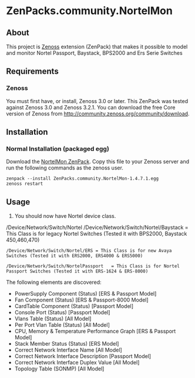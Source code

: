 # ZenPacks.community.NortelMon

## About
This project is [Zenoss][] extension (ZenPack) that makes it possible to
model and monitor Nortel Passport, Baystack, BPS2000 and Ers Serie Switches
## Requirements

### Zenoss
You must first have, or install, Zenoss 3.0 or later. This ZenPack was
tested against Zenoss 3.0 and Zenoss 3.2.1. You can download
the free Core version of Zenoss from
<http://community.zenoss.org/community/download>.

## Installation

### Normal Installation (packaged egg)
Download the [NortelMon ZenPack][]. Copy this file to your Zenoss
server and run the following commands as the zenoss user.

    zenpack --install ZenPacks.community.NortelMon-1.4.7.1.egg
    zenoss restart

## Usage
 1. You should now have Nortel device class.

/Device/Network/Switch/Nortel
	/Device/Network/Switch/Nortel/Baystack = This Class is for legacy Nortel Switches (Tested it with BPS2000, Baystack 450,460,470)

	/Device/Network/Switch/Nortel/ERS = This Class is for new Avaya Switches (Tested it with ERS2000, ERS4000 & ERS5000)

	/Device/Network/Switch/NortelPassport	= This Class is for Nortel Passport Switches (Tested it with ERS-1624 & ERS-8000)


The following elements are discovered:

 * PowerSupply Component (Status) [ERS & Passport Model]
 * Fan Component (Status) [ERS & Passport-8000 Model]
 * CardTable Component (Status) [Passport Model]
 * Console Port (Status) [Passport Model]
 * Vlans Table (Status) [All Model] 
 * Per Port Vlan Table (Status) [All Model]
 * CPU, Memory & Temperature Performance Graph [ERS & Passport Model]
 * Stack Member Status (Status) [ERS Model]
 * Correct Network Interface Name [All Model]
 * Correct Network Interface Description [Passport Model]
 * Correct Network Interface Duplex Value [All Model]
 * Topology Table (SONMP) [All Model]

[Zenoss]: <http://www.zenoss.com/>
[NortelMon ZenPack]: <http://community.zenoss.org/docs/DOC-5867>
[git repository]: <https://github.com/rebelinux/ZenPacks.community.NortelMon>

